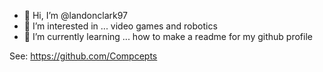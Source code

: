 - 👋 Hi, I’m @landonclark97
- 👀 I’m interested in ... video games and robotics
- 🌱 I’m currently learning ... how to make a readme for my github profile

See: https://github.com/Compcepts

<!---
landonclark97/landonclark97 is a ✨ special ✨ repository because its `README.md` (this file) appears on your GitHub profile.
You can click the Preview link to take a look at your changes.
--->
